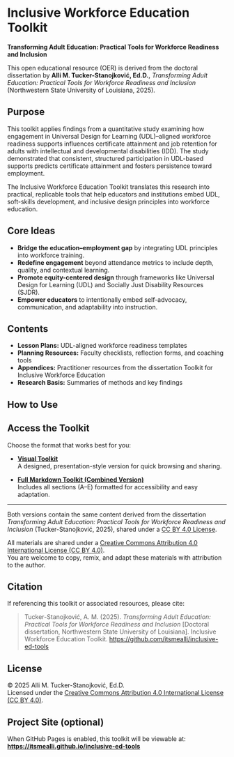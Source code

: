 # Inclusive Workforce Education Toolkit
**Transforming Adult Education: Practical Tools for Workforce Readiness and Inclusion**

This open educational resource (OER) is derived from the doctoral dissertation by **Alli M. Tucker-Stanojković, Ed.D.**, *Transforming Adult Education: Practical Tools for Workforce Readiness and Inclusion* (Northwestern State University of Louisiana, 2025).

## Purpose
This toolkit applies findings from a quantitative study examining how engagement in Universal Design for Learning (UDL)–aligned workforce readiness supports influences certificate attainment and job retention for adults with intellectual and developmental disabilities (IDD). The study demonstrated that consistent, structured participation in UDL-based supports predicts certificate attainment and fosters persistence toward employment.

The Inclusive Workforce Education Toolkit translates this research into practical, replicable tools that help educators and institutions embed UDL, soft-skills development, and inclusive design principles into workforce education.

## Core Ideas
- **Bridge the education–employment gap** by integrating UDL principles into workforce training.  
- **Redefine engagement** beyond attendance metrics to include depth, quality, and contextual learning.  
- **Promote equity-centered design** through frameworks like Universal Design for Learning (UDL) and Socially Just Disability Resources (SJDR).  
- **Empower educators** to intentionally embed self-advocacy, communication, and adaptability into instruction.  

## Contents
- **Lesson Plans:** UDL-aligned workforce readiness templates  
- **Planning Resources:** Faculty checklists, reflection forms, and coaching tools  
- **Appendices:** Practitioner resources from the dissertation Toolkit for Inclusive Workforce Education  
- **Research Basis:** Summaries of methods and key findings  

## How to Use
## Access the Toolkit

Choose the format that works best for you:

-  **[Visual Toolkit](Toolkit-for-Inclusive-Workforce-Education.pdf)**  
  A designed, presentation-style version for quick browsing and sharing.

-  **[Full Markdown Toolkit (Combined Version)](Toolkit-for-Inclusive-Workforce-Education.md)**  
  Includes all sections (A–E) formatted for accessibility and easy adaptation.

---

Both versions contain the same content derived from the dissertation *Transforming Adult Education: Practical Tools for Workforce Readiness and Inclusion* (Tucker-Stanojković, 2025), shared under a [CC BY 4.0 License](https://creativecommons.org/licenses/by/4.0/).

All materials are shared under a [Creative Commons Attribution 4.0 International License (CC BY 4.0)](https://creativecommons.org/licenses/by/4.0/).  
You are welcome to copy, remix, and adapt these materials with attribution to the author.

## Citation

If referencing this toolkit or associated resources, please cite:

> Tucker-Stanojković, A. M. (2025). *Transforming Adult Education: Practical Tools for Workforce Readiness and Inclusion* [Doctoral dissertation, Northwestern State University of Louisiana]. Inclusive Workforce Education Toolkit. https://github.com/itsmealli/inclusive-ed-tools

## License

© 2025 Alli M. Tucker-Stanojković, Ed.D.  
Licensed under the [Creative Commons Attribution 4.0 International License (CC BY 4.0)](https://creativecommons.org/licenses/by/4.0/).


## Project Site (optional)
When GitHub Pages is enabled, this toolkit will be viewable at:  
**https://itsmealli.github.io/inclusive-ed-tools**
